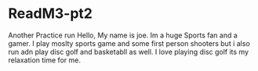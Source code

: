 # ReadM3-pt2
Another Practice run
Hello, My name is joe. Im a huge Sports fan and a gamer. 
I play moslty sports game and some first person shooters but i also run adn play disc golf and basketabll as well. 
I love playing disc golf its my relaxation time for me.
